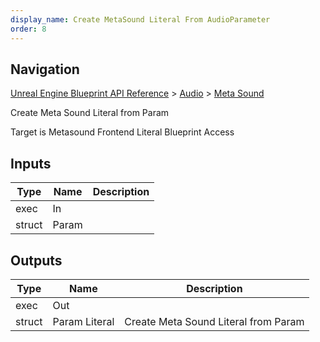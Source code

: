 ```yaml
---
display_name: Create MetaSound Literal From AudioParameter
order: 8
---
```

## Navigation

[Unreal Engine Blueprint API Reference](https://dev.epicgames.com/documentation/en-us/unreal-engine/BlueprintAPI) > [Audio](https://dev.epicgames.com/documentation/en-us/unreal-engine/BlueprintAPI/Audio) > [Meta Sound](https://dev.epicgames.com/documentation/en-us/unreal-engine/BlueprintAPI/Audio/MetaSound)

Create Meta Sound Literal from Param

Target is Metasound Frontend Literal Blueprint Access

## Inputs

| Type | Name | Description |
| --- | --- | --- |
| exec | In |  |
| struct | Param |  |

## Outputs

| Type | Name | Description |
| --- | --- | --- |
| exec | Out |  |
| struct | Param Literal | Create Meta Sound Literal from Param |
